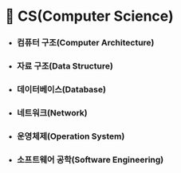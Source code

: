 # 📍 CS(Computer Science)
* ### 컴퓨터 구조(Computer Architecture)

* ### 자료 구조(Data Structure)

* ### 데이터베이스(Database)

* ### 네트워크(Network)

* ### 운영체제(Operation System)

* ### 소프트웨어 공학(Software Engineering)
